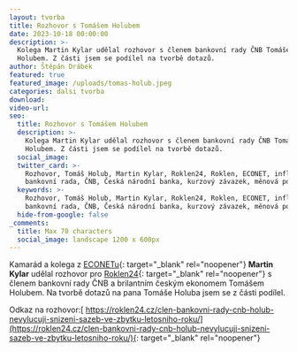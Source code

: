 ```yaml
---
layout: tvorba
title: Rozhovor s Tomášem Holubem
date: 2023-10-18 00:00:00
description: >-
  Kolega Martin Kylar udělal rozhovor s členem bankovní rady ČNB Tomášem
  Holubem. Z části jsem se podílel na tvorbě dotazů.
author: Štěpán Drábek
featured: true
featured_image: /uploads/tomas-holub.jpeg
categories: dalsi tvorba
download:
video-url:
seo:
  title: Rozhovor s Tomášem Holubem
  description: >-
    Kolega Martin Kylar udělal rozhovor s členem bankovní rady ČNB Tomášem
    Holubem. Z části jsem se podílel na tvorbě dotazů.
  social_image:
  twitter_card: >-
    Rozhovor, Tomáš Holub, Martin Kylar, Roklen24, Roklen, ECONET, inflace,
    bankovní rada, ČNB, Česká národní banka, kurzový závazek, měnová politika
  keywords: >-
    Rozhovor, Tomáš Holub, Martin Kylar, Roklen24, Roklen, ECONET, inflace,
    bankovní rada, ČNB, Česká národní banka, kurzový závazek, měnová politika
  hide-from-google: false
_comments:
  title: Max 70 characters
  social_image: landscape 1200 x 600px
---
```

Kamarád a kolega z&nbsp;[ECONETu](https://www.the-econet.com){: target="_blank" rel="noopener"}&nbsp;**Martin Kylar**&nbsp;udělal rozhovor pro&nbsp;[Roklen24](https://roklen24.cz/clen-bankovni-rady-cnb-holub-nevylucuji-snizeni-sazeb-ve-zbytku-letosniho-roku/){: target="_blank" rel="noopener"}&nbsp;s členem bankovní rady ČNB a brilantním českým ekonomem Tomášem Holubem. Na tvorbě dotazů na pana Tomáše Holuba jsem se z části podílel.

Odkaz na rozhovor:[&nbsp;https://roklen24.cz/clen-bankovni-rady-cnb-holub-nevylucuji-snizeni-sazeb-ve-zbytku-letosniho-roku/](https://roklen24.cz/clen-bankovni-rady-cnb-holub-nevylucuji-snizeni-sazeb-ve-zbytku-letosniho-roku/){: target="_blank" rel="noopener"}